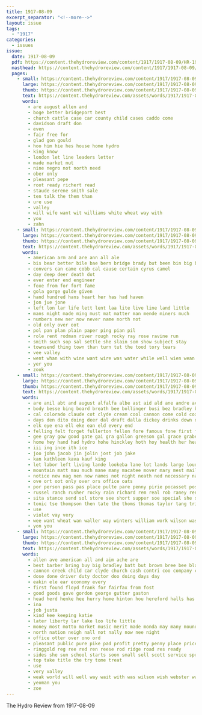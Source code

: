```yaml
---
title: 1917-08-09
excerpt_separator: "<!--more-->"
layout: issue
tags:
  - "1917"
categories:
  - issues
issue:
  date: 1917-08-09
  pdf: https://content.thehydroreview.com/content/1917/1917-08-09/HR-1917-08-09.pdf
  masthead: https://content.thehydroreview.com/content/1917/1917-08-09/masthead/HR-1917-08-09.jpg
  pages:
    - small: https://content.thehydroreview.com/content/1917/1917-08-09/small/HR-1917-08-09-01.jpg
      large: https://content.thehydroreview.com/content/1917/1917-08-09/large/HR-1917-08-09-01.jpg
      thumb: https://content.thehydroreview.com/content/1917/1917-08-09/thumbnails/HR-1917-08-09-01.jpg
      text: https://content.thehydroreview.com/assets/words/1917/1917-08-09/HR-1917-08-09-01.txt
      words:
        - are august allen and
        - boge better bridgeport best
        - church cattle case car county child cases caddo come
        - davidson draft don
        - even
        - fair free for
        - glad gon gould
        - hoo him hie hes house home hydro
        - king know
        - london let line leaders letter
        - made market mut
        - nine negro not north need
        - ober only
        - pleasant pepe
        - root ready richert read
        - staude serene smith sale
        - ten talk the them than
        - ure use
        - valley
        - will wife want wit williams white wheat way with
        - you
        - zahn
    - small: https://content.thehydroreview.com/content/1917/1917-08-09/small/HR-1917-08-09-02.jpg
      large: https://content.thehydroreview.com/content/1917/1917-08-09/large/HR-1917-08-09-02.jpg
      thumb: https://content.thehydroreview.com/content/1917/1917-08-09/thumbnails/HR-1917-08-09-02.jpg
      text: https://content.thehydroreview.com/assets/words/1917/1917-08-09/HR-1917-08-09-02.txt
      words:
        - american arm and are ann all ale
        - bis bear better bile bae bern bridge brady but been bin big born
        - convers can came cobb cal cause certain cyrus camel
        - day deep deer death dot
        - ever enter end engineer
        - foxe from for fort fame
        - gola gorge gulde given
        - hand hundred hans heart her has had haven
        - jon jue jone
        - left lon lar life lett lent laa lite live line land little
        - mans might made ming must mat matter man mende miners much
        - numbers new ner now never name north not
        - old only over oot
        - pol pan plan plain paper ping pian pil
        - role rent rodman river rough rocky ray rose ravine run
        - smith such sop sal settle she slain som show subject stay
        - townsend thing town than turn tut the tood tory tears
        - vee valley
        - went whan with wine want wire was water while well wien wean will
        - yer you
        - zook
    - small: https://content.thehydroreview.com/content/1917/1917-08-09/small/HR-1917-08-09-03.jpg
      large: https://content.thehydroreview.com/content/1917/1917-08-09/large/HR-1917-08-09-03.jpg
      thumb: https://content.thehydroreview.com/content/1917/1917-08-09/thumbnails/HR-1917-08-09-03.jpg
      text: https://content.thehydroreview.com/assets/words/1917/1917-08-09/HR-1917-08-09-03.txt
      words:
        - are anil abt and august alfalfa albe ast aid ald ane andre aca acre ata all ari aye ace aud anna aries agent ana
        - body besse bing board breath bee bollinger busi bez bradley binge battle bles bring been bot big business but bast bottle binns baker best bond brother bro begin bran box bridgeport beach bead bills
        - cal colorado claude cot clyde cream cool cannon come cold cox commons cee course change carl carnegie cha count can charley crable cott chaplain city charter collins canon cone cote carne
        - days den dito doing deer dal draft dalla dickey drinks down done dandy danbury drain day
        - elk eye ena ell eke ean eld every end
        - felling felt forget fullerton fellon fore famous fone first for former fees friday filer from fale friend farm fast fay fine fed frank
        - gee gray gow good gate gai gra gallon greeson gal grace graber ground gaugh grain goods
        - home hey hand had hydro hohe hinckley hoth hoy health her heard heal holding hoan human hing hodges howe hitt hyde house hutchinson hone has him hard hana hay henry
        - iii ing ince ith ice
        - joo john jacob jin jolin jost job jake
        - kan kathleen kava kauf king
        - let labor left living lande lookeba lane lot lands large loudon
        - mountain matt mau much mane many macatee mover mary mest mail mow mele mens markey miss monday mis men man mers money mighty milos market made
        - notice new nag nen now names not night neath ned necessary nat nee
        - ove ort oot only over ors office oats
        - por person pass pas place pulte pare penny pirie pocasset post park pede process present parcel poor passa pay poe per part pow peck
        - russel ranch rusher rocky rain richard rem real rob raney reno rowan rome rom
        - sita stance send sol store see short supper soe special she shen seed sherman sins sari sleva sick sell subject sam signs size sickles soul sale supply seen story sermon show sor suit shorts shaw shelter saturday
        - tonic tse thompson then tate the thoms thomas taylor tang trial tana too tee tad thee tat tor trim tra tow thu
        - use
        - violet vay very
        - wee want wheat wan waller way winters william work wilson was week washington wife ware why wat wit white water weaner woods west wate weatherford will walker waters walter with weather working
        - yon you
    - small: https://content.thehydroreview.com/content/1917/1917-08-09/small/HR-1917-08-09-04.jpg
      large: https://content.thehydroreview.com/content/1917/1917-08-09/large/HR-1917-08-09-04.jpg
      thumb: https://content.thehydroreview.com/content/1917/1917-08-09/thumbnails/HR-1917-08-09-04.jpg
      text: https://content.thehydroreview.com/assets/words/1917/1917-08-09/HR-1917-08-09-04.txt
      words:
        - allen ave american all and aim ache are
        - best barber bring buy big bradley batt but brown bree bee black bank bill bristol bull back bills
        - cannon creek child car clyde church cash contri coo company cross can chas cordial
        - dose done driver duty doctor doo doing days day
        - eakin ele ear economy every
        - first found floyd frank for fairfax from fost
        - good goods gave gordon george gutter gaston
        - head herd henke hee hurry home hinton hou hereford halls has hydro held hange
        - ina
        - job justa
        - kind kee keeping katie
        - later liberty lar lake loo life little
        - money most motto market music merit made monda may many mound
        - north nation neigh nall not nally now nee night
        - office otter over ono ord
        - pleasant public pure pike pad profit pretty penny place price
        - ringgold reg ree red ren reese rod ridge road res ready
        - sides she sun school starts soon small sell scott service spring shee save standard surgeon shape sunday store such
        - top take title the try tome treat
        - use
        - very valley
        - weak world will well way wait with was wilson wish webster water
        - yeoman you
        - zoe
---
```


The Hydro Review from 1917-08-09

<!--more-->

